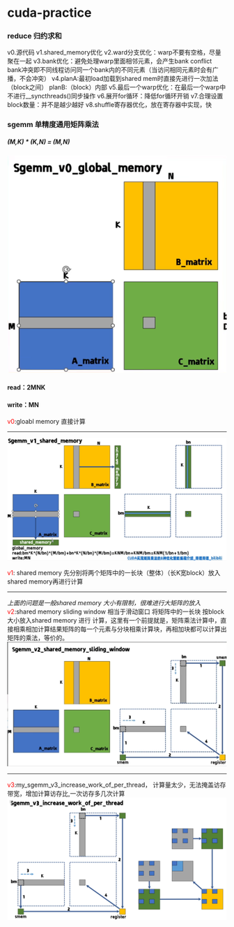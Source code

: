 # cuda-practice
### reduce 归约求和
v0.源代码
v1.shared_memory优化
v2.ward分支优化：warp不要有空格，尽量聚在一起
v3.bank优化：避免处理warp里面相邻元素，会产生bank conflict 
    bank冲突即不同线程访问同一个bank内的不同元素（当访问相同元素时会有广播，不会冲突）
v4.planA:最初load加载到shared mem时直接先进行一次加法（block之间）
  planB:（block）内部
v5.最后一个warp优化：在最后一个warp中不进行__syncthreads()同步操作
v6.展开for循环：降低for循环开销
v7.合理设置block数量：并不是越少越好
v8.shuffle寄存器优化，放在寄存器中实现，快

### sgemm 单精度通用矩阵乘法
##### (M,K) * (K,N) = (M,N)
<img src="/static/sgemm_cpu.png"></img>

#### read：2MNK 
#### write：MN

<font color = "red">v0</font>:gloabl memory 直接计算

-----------------------------------------

<img src ="/static/shared_memory.png">


<font color = "red">v1</font>: shared memory 先分别将两个矩阵中的一长块（整体）（长K宽block）放入shared memory再进行计算

-------------------------------------

<i>上面的问题是一般shared memory 大小有限制，很难进行大矩阵的放入</i>
<font color = "red">v2</font>:shared memory sliding window 相当于滑动窗口 将矩阵中的一长块 按block大小放入shared memory 进行 计算，这里有一个前提就是，矩阵乘法计算中，直接相乘相加计算结果矩阵的每一个元素与分块相乘计算块，再相加块都可以计算出矩阵的乘法，等价的。
<img src="/static/shared_memory_sliding_window.png"></img>

------------------------------------

<font color = "red">v3</font>:my_sgemm_v3_increase_work_of_per_thread， 计算量太少，无法掩盖访存带宽，增加计算访存比,一次访存多几次计算
<img src= "/static/sgemm_v3_increase_work_of_per_thread.png">